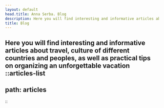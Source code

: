 ```yaml
---
layout: default
head.title: Anna Serba. Blog
description: Here you will find interesting and informative articles about travel, culture of different countries and peoples, as well as practical tips on organizing an unforgettable vacation.
title: Blog
---
```

Here you will find interesting and informative articles about travel, culture of different countries and peoples, as well as practical tips on organizing an unforgettable vacation
::articles-list
---
path: articles
---
::


